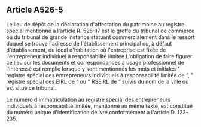 Article A526-5
----
Le lieu de dépôt de la déclaration d'affectation du patrimoine au registre
spécial mentionné à l'article R. 526-17 est le greffe du tribunal de commerce ou
du tribunal de grande instance statuant commercialement dans le ressort duquel
se trouve l'adresse de l'établissement principal ou, à défaut d'établissement,
du local d'habitation où l'entreprise est fixée de l'entrepreneur individuel à
responsabilité limitée.L'obligation de faire figurer ce lieu sur les documents
et correspondances à usage professionnel de l'intéressé est remplie lorsque y
sont mentionnés les mots et initiales " registre spécial des entrepreneurs
individuels à responsabilité limitée de ”, " registre spécial des EIRL de ” ou "
RSEIRL de ” suivis du nom de la ville où est situé ce tribunal.

Le numéro d'immatriculation au registre spécial des entrepreneurs individuels à
responsabilité limitée, mentionné au même texte, est constitué du numéro unique
d'identification délivré conformément à l'article D. 123-235.
